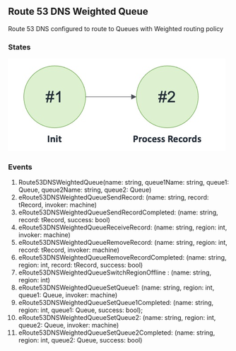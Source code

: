 ## Route 53 DNS Weighted Queue

Route 53 DNS configured to route to Queues with Weighted routing policy

### States

![Route 53 DNS Weighted Queue States!](images/Route53DNSWeightedQStates.jpg)

### Events

1. Route53DNSWeightedQueue(name: string, queue1Name: string, queue1: Queue, queue2Name: string, queue2: Queue)
2. eRoute53DNSWeightedQueueSendRecord: (name: string, record: tRecord, invoker: machine)
3. eRoute53DNSWeightedQueueSendRecordCompleted: (name: string, record: tRecord, success: bool)
4. eRoute53DNSWeightedQueueReceiveRecord: (name: string, region: int, invoker: machine)
5. eRoute53DNSWeightedQueueRemoveRecord: (name: string, region: int, record: tRecord, invoker: machine)
6. eRoute53DNSWeightedQueueRemoveRecordCompleted: (name: string, region: int, record: tRecord, success: bool)
7. eRoute53DNSWeightedQueueSwitchRegionOffline : (name: string, region: int)
8. eRoute53DNSWeightedQueueSetQueue1: (name: string, region: int, queue1: Queue, invoker: machine)
9. eRoute53DNSWeightedQueueSetQueue1Completed: (name: string, region: int, queue1: Queue, success: bool);
10. eRoute53DNSWeightedQueueSetQueue2: (name: string, region: int, queue2: Queue, invoker: machine)
11. eRoute53DNSWeightedQueueSetQueue2Completed: (name: string, region: int, queue2: Queue, success: bool)